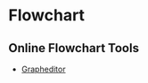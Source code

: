 # Flowchart

## Online Flowchart Tools
* [Grapheditor](http://jgraph.github.io/mxgraph/javascript/examples/grapheditor/www/index.html)

